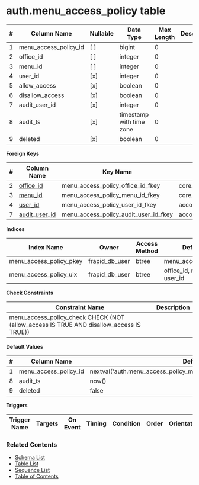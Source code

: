 # auth.menu_access_policy table



| # | Column Name | Nullable | Data Type | Max Length | Description |
| --- | --- | --- | --- | --- | --- |
| 1 | menu_access_policy_id | [ ] | bigint | 0 |  |
| 2 | office_id | [ ] | integer | 0 |  |
| 3 | menu_id | [ ] | integer | 0 |  |
| 4 | user_id | [x] | integer | 0 |  |
| 5 | allow_access | [x] | boolean | 0 |  |
| 6 | disallow_access | [x] | boolean | 0 |  |
| 7 | audit_user_id | [x] | integer | 0 |  |
| 8 | audit_ts | [x] | timestamp with time zone | 0 |  |
| 9 | deleted | [x] | boolean | 0 |  |



**Foreign Keys**

| # | Column Name | Key Name | References |
| --- | --- | --- | --- |
| 2 | [office_id](../core/offices.md) | menu_access_policy_office_id_fkey | core.offices.office_id |
| 3 | [menu_id](../core/menus.md) | menu_access_policy_menu_id_fkey | core.menus.menu_id |
| 4 | [user_id](../account/users.md) | menu_access_policy_user_id_fkey | account.users.user_id |
| 7 | [audit_user_id](../account/users.md) | menu_access_policy_audit_user_id_fkey | account.users.user_id |



**Indices**

| Index Name | Owner | Access Method | Definition | Description |
| --- | --- | --- | --- | --- |
| menu_access_policy_pkey | frapid_db_user | btree | menu_access_policy_id |  |
| menu_access_policy_uix | frapid_db_user | btree | office_id, menu_id, user_id |  |



**Check Constraints**

| Constraint Name | Description |
| --- | --- |
| menu_access_policy_check CHECK (NOT (allow_access IS TRUE AND disallow_access IS TRUE)) |  |



**Default Values**

| # | Column Name | Default |
| --- | --- | --- |
| 1 | menu_access_policy_id | nextval('auth.menu_access_policy_menu_access_policy_id_seq'::regclass) |
| 8 | audit_ts | now() |
| 9 | deleted | false |


**Triggers**

| Trigger Name | Targets | On Event | Timing | Condition | Order | Orientation | Description |
| --- | --- | --- | --- | --- | --- | --- | --- |


### Related Contents
* [Schema List](../../schemas.md)
* [Table List](../../tables.md)
* [Sequence List](../../sequences.md)
* [Table of Contents](../../README.md)
